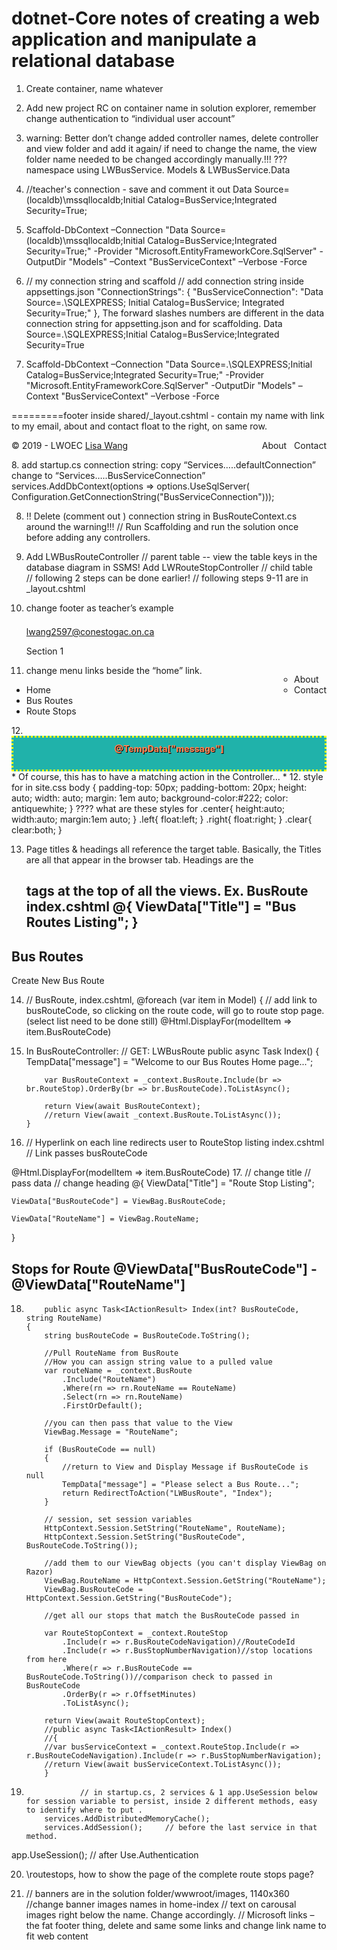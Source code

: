 # dotnet-Core notes of creating a web application and manipulate a relational database 

1.	Create container, name whatever
2.	Add new project RC on container name in solution explorer, remember change authentication  to “individual user account”
3.	warning: Better don’t change added controller names, delete controller and view folder and add it again/  if need to change the name, the view folder name needed to be changed accordingly manually.!!! 
???namespace  using LWBusService. Models & LWBusService.Data
4.	//teacher's connection  - save and comment it out
Data Source=(localdb)\mssqllocaldb;Initial Catalog=BusService;Integrated Security=True;

5.	Scaffold-DbContext –Connection "Data Source=(localdb)\mssqllocaldb;Initial Catalog=BusService;Integrated Security=True;" -Provider "Microsoft.EntityFrameworkCore.SqlServer" -OutputDir "Models" –Context "BusServiceContext" –Verbose    -Force

6.	// my connection string and scaffold
// add connection string inside appsettings.json
  "ConnectionStrings": {
    "BusServiceConnection": "Data Source=.\\SQLEXPRESS; Initial Catalog=BusService; Integrated Security=True;"
  },
The forward slashes numbers are different in the data connection string for appsetting.json and for scaffolding.
Data Source=.\\SQLEXPRESS;Initial Catalog=BusService;Integrated Security=True
7.	Scaffold-DbContext –Connection "Data Source=.\SQLEXPRESS;Initial Catalog=BusService;Integrated Security=True;" -Provider "Microsoft.EntityFrameworkCore.SqlServer" -OutputDir "Models" –Context "BusServiceContext" –Verbose    -Force

=========footer inside shared/_layout.cshtml         - contain my name with link to my email, about and contact float to the right, on same row. 
<footer>
            <p>
                <span style="float: right;">
                    <a asp-area="" asp-controller="Home" asp-action="About">About &nbsp;</a>
                    <a asp-area="" asp-controller="Home" asp-action="Contact">Contact</a>
                </span>
                &copy; 2019 - LWOEC <a href="mailto:lwang2597@conestogac.on.ca">Lisa Wang</a>
            </p>
</footer>
8.	add startup.cs connection string: copy “Services…..defaultConnection” change to “Services…..BusServiceConnection”
            services.AddDbContext<BusServiceContext>(options =>
                options.UseSqlServer(
                   Configuration.GetConnectionString("BusServiceConnection")));

8. !! Delete (comment out ) connection string in BusRouteContext.cs around the warning!!!
          // Run Scaffolding and run the solution once before adding any controllers.


9. Add LWBusRouteController // parent table  -- view the table keys in the database diagram in SSMS!
  Add LWRouteStopController   // child table  
// following 2 steps can be done earlier!
// following steps 9-11 are in _layout.cshtml
10. change footer as teacher’s example
		<footer>
            <div class="row">
                <div style="padding-top:0.5em;" class="left col-sm-6">
                    <a href="mailto:lwang2597@conestogac.on.ca">lwang2597@conestogac.on.ca</a>
                    <p>Section 1</p>
                </div><!--end col01-->
                <div class="col-sm-6">
                    <ul style="float: right;" class="nav navbar-nav">
                        <li><a asp-area="" asp-controller="Home" asp-action="About">About</a></li>
                        <li><a asp-area="" asp-controller="Home" asp-action="Contact">Contact</a></li>
                    </ul>
                </div><!--end col02-->
            </div><!--end row01-->
        </footer>
11. change menu links beside the “home” link. 
<ul class="nav navbar-nav">
                    <li><a asp-area="" asp-controller="Home" asp-action="Index">Home</a></li>
                    <li><a asp-area="" asp-controller="LWBusRoute" asp-action="Index">Bus Routes</a></li>
                    <li><a asp-area="" asp-controller="LWRouteStop" asp-action="Index">Route Stops</a></li>
               </ul>
12. <!--TempData notification area #1c9046-->
<div style="background-color:lightseagreen; color:coral; height: 3em; padding-top:0.65em; border:3px dotted yellow; text-shadow: 1px 1px black; text-align:center; font-weight:800;">
@TempData["message"]
</div>
* Of course, this has to have a matching action in the Controller… *
12. style for <body > in site.css
body {
    padding-top: 50px; padding-bottom: 20px;  height: auto;  width: auto;  margin: 1em auto;  background-color:#222;  color: antiquewhite;
}
????  what are these styles for 
.center{
    height:auto;
    width:auto;
    margin:1em auto;
}
.left{
    float:left;
}
.right{
    float:right;
}
.clear{
    clear:both;
}

13. Page titles & headings all reference the target table. Basically, the Titles are all that appear in the browser tab.
Headings are the <h2> tags at the top of all the views. 
Ex. BusRoute   index.cshtml
@{
    ViewData["Title"] = "Bus Routes Listing";
}
<h2>Bus Routes</h2>
<p>
    <a asp-action="Create">Create New Bus Route</a>
</p>

14.  // BusRoute, index.cshtml, @foreach (var item in Model) {    <tr>     <td> 
// add link to busRouteCode, so clicking on the route code, will go to route stop page. (select list need to be done still)
<a asp-controller="LWRouteStop" asp-action="Index" asp-route-BusRouteCode="@item.BusRouteCode" asp-route-RouteName="@item.RouteName">@Html.DisplayFor(modelItem => item.BusRouteCode)</a>


15. In BusRouteController:
        // GET: LWBusRoute
        public async Task<IActionResult> Index()
        {
            TempData["message"] = "Welcome to our Bus Routes Home page...";

            var BusRouteContext = _context.BusRoute.Include(br => br.RouteStop).OrderBy(br => br.BusRouteCode).ToListAsync();

            return View(await BusRouteContext);
            //return View(await _context.BusRoute.ToListAsync());
        }
16. // Hyperlink on each line redirects user to RouteStop listing   index.cshtml
// Link passes busRouteCode
<td>
<a asp-controller="LWRouteStop" asp-action="Index" asp-route-BusRouteCode="@item.BusRouteCode" asp-route-RouteName="@item.RouteName">@Html.DisplayFor(modelItem => item.BusRouteCode)</a>
</td>
17. // change title // pass data  // change heading
@{
    ViewData["Title"] = "Route Stop Listing";

    ViewData["BusRouteCode"] = ViewBag.BusRouteCode;

    ViewData["RouteName"] = ViewBag.RouteName;
}
<!--heading shows route code and route name just passed above it-->
<h2>Stops for Route <span>@ViewData["BusRouteCode"]</span> - <span>@ViewData["RouteName"]</span></h2>

18.         public async Task<IActionResult> Index(int? BusRouteCode, string RouteName)
        {
            string busRouteCode = BusRouteCode.ToString();

            //Pull RouteName from BusRoute
            //How you can assign string value to a pulled value
            var routeName = _context.BusRoute
                .Include("RouteName")
                .Where(rn => rn.RouteName == RouteName)
                .Select(rn => rn.RouteName)
                .FirstOrDefault();

            //you can then pass that value to the View
            ViewBag.Message = "RouteName";

            if (BusRouteCode == null)
            {
                //return to View and Display Message if BusRouteCode is null
                TempData["message"] = "Please select a Bus Route...";
                return RedirectToAction("LWBusRoute", "Index");
            }

            // session, set session variables
            HttpContext.Session.SetString("RouteName", RouteName);
            HttpContext.Session.SetString("BusRouteCode", BusRouteCode.ToString());

            //add them to our ViewBag objects (you can't display ViewBag on Razor)
            ViewBag.RouteName = HttpContext.Session.GetString("RouteName");
            ViewBag.BusRouteCode = HttpContext.Session.GetString("BusRouteCode");

            //get all our stops that match the BusRouteCode passed in

            var RouteStopContext = _context.RouteStop
                .Include(r => r.BusRouteCodeNavigation)//RouteCodeId
                .Include(r => r.BusStopNumberNavigation)//stop locations from here
                .Where(r => r.BusRouteCode == BusRouteCode.ToString())//comparison check to passed in BusRouteCode               
                .OrderBy(r => r.OffsetMinutes)
                .ToListAsync();

            return View(await RouteStopContext);
            //public async Task<IActionResult> Index()
            //{
            //var busServiceContext = _context.RouteStop.Include(r => r.BusRouteCodeNavigation).Include(r => r.BusStopNumberNavigation);
            //return View(await busServiceContext.ToListAsync());
            }

19.                 // in startup.cs, 2 services & 1 app.UseSession below for session variable to persist, inside 2 different methods, easy to identify where to put . 
            services.AddDistributedMemoryCache();
            services.AddSession();     // before the last service in that method. 

app.UseSession();   // after Use.Authentication 



20. \routestops, how to show the page of the complete route stops page? 

21. // banners are in the solution folder/wwwroot/images, 1140x360
//change banner images names in home-index
// text on carousal images right below the name. Change accordingly.
// Microsoft links – the fat footer thing, delete and same some links and change link name to fit web content

